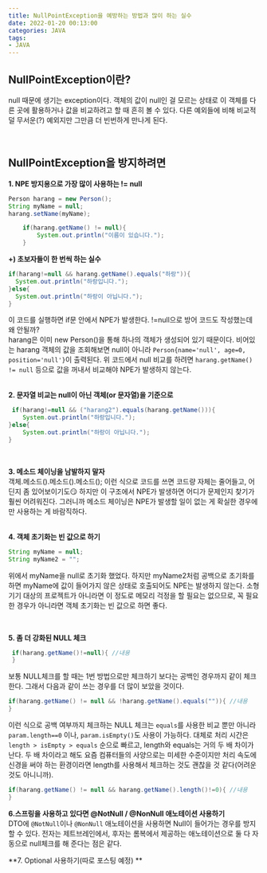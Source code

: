 ```yaml
---
title: NullPointException을 예방하는 방법과 많이 하는 실수   
date: 2022-01-20 00:13:00
categories: JAVA 
tags:
- JAVA
---
```


## NullPointException이란?    
null 때문에 생기는 exception이다. 객체의 값이 null인 걸 모르는 상태로 이 객체를 다른 곳에 활용하거나 값을 비교하려고 할 때 흔히 볼 수 있다. 다른 예외들에 비해 비교적 덜 무서운(?) 예외지만 그만큼 더 빈번하게 만나게 된다. 
  
<br/>

## NullPointException을 방지하려면     


**1. NPE 방지용으로 가장 많이 사용하는 != null** 

```JAVA 
Person harang = new Person();
String myName = null;
harang.setName(myName); 

    if(harang.getName() != null){
        System.out.println("이름이 있습니다.");
    }

``` 
**+) 초보자들이 한 번씩 하는 실수** 
  
```JAVA 
if(harang!=null && harang.getName().equals("하랑")){
  System.out.println("하랑입니다.");
}else{
  System.out.println("하랑이 아닙니다.");
}  
``` 
이 코드를 실행하면 if문 안에서 NPE가 발생한다. !=null으로 방어 코드도 작성했는데 왜 안될까?  
harang은 이미 new Person()을 통해 하나의 객체가 생성되어 있기 때문이다. 
비어있는 harang 객체의 값을 조회해보면 null이 아니라 `Person{name='null', age=0, position='null'}`이 출력된다. 위 코드에서 null 비교를 하려면 `harang.getName() != null` 등으로 값을 꺼내서 비교해야 NPE가 발생하지 않는다.   
<br />

**2. 문자열 비교는 null이 아닌 객체(or 문자열)을 기준으로** 

```JAVA  
 if(harang!=null && ("harang2").equals(harang.getName())){
    System.out.println("하랑입니다.");
}else{
    System.out.println("하랑이 아닙니다.");
}
```
<br />

**3. 메소드 체이닝을 남발하지 말자**  
객체.메소드().메소드().메소드(); 이런 식으로 코드를 쓰면 코드량 자체는 줄어들고, 어딘지 좀 있어보이기도:smirk: 하지만 이 구조에서 NPE가 발생하면 어디가 문제인지 찾기가 훨씬 어려워진다. 그러니까 메소드 체이닝은 NPE가 발생할 일이 없는 게 확실한 경우에만 사용하는 게 바람직하다.  
<br />


**4. 객체 초기화는 빈 값으로 하기**   
```JAVA  
String myName = null;  
String myName2 = "";
```  

위에서 myName을 null로 초기화 했었다. 
하지만 myName2처럼 공백으로 초기화를 하면 myName에 값이 들어가지 않은 상태로 호출되어도 NPE는 발생하지 않는다. 소형기기 대상의 프로젝트가 아니라면 이 정도로 메모리 걱정을 할 필요는 없으므로, 꼭 필요한 경우가 아니라면 객체 초기화는 빈 값으로 하면 좋다.  

<br/>

**5. 좀 더 강화된 NULL 체크**  

```JAVA  
 if(harang.getName()!=null){ //내용 
 } 
```  
보통 NULL체크를 할 때는 1번 방법으로만 체크하기 보다는 공백인 경우까지 같이 체크한다. 그래서 다음과 같이 쓰는 경우를 더 많이 보았을 것이다.  
```JAVA 
if(harang.getName() != null && !harang.getName().equals("")){ //내용  
}
```  
이런 식으로 공백 여부까지 체크하는 NULL 체크는 `equals`를 사용한 비교 뿐만 아니라 `param.length==0` 이나, `param.isEmpty()`도 사용이 가능하다. 대체로 처리 시간은 `length > isEmpty > equals` 순으로 빠르고, length와 equals는 거의 두 배 차이가 난다. 두 배 차이라고 해도 요즘 컴퓨터들의 사양으로는 미세한 수준이지만 처리 속도에 신경을 써야 하는 환경이라면 length를 사용해서 체크하는 것도 괜찮을 것 같다(어려운 것도 아니니까). 
```JAVA 
if(harang.getName() != null && harang.getName().length()!=0){ //내용 
}
```

**6.스프링을 사용하고 있다면 @NotNull / @NonNull 애노테이션 사용하기**  
DTO에 `@NotNull`이나 `@NonNull` 애노테이션을 사용하면 Null이 들어가는 경우를 방지할 수 있다. 전자는 제트브레인에서, 후자는 롬복에서 제공하는 애노테이션으로 둘 다 자동으로 null체크를 해 준다는 점은 같다. 


**7. Optional 사용하기(따로 포스팅 예정) **  
